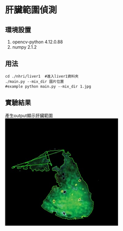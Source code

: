 # 肝臟範圍偵測
## 環境設置
1. opencv-python 4.12.0.88
1. numpy 2.1.2
## 用法
```
cd ./nhri/liver1  #進入liver1資料夾
./main.py --mix_dir 圖片位置
#example python main.py --mix_dir 1.jpg
```
## 實驗結果
產生output顯示肝臟範圍 <br>
![圖片](./output.jpg)
